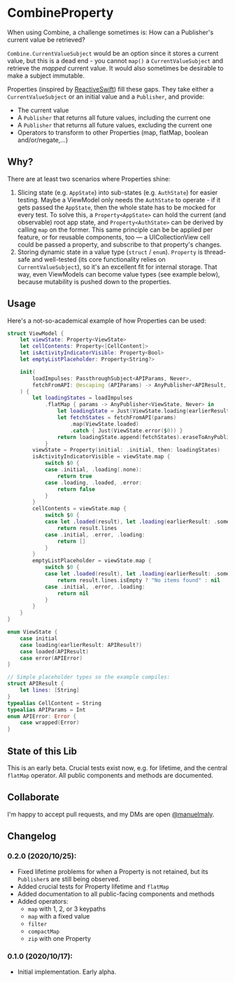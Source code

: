 # CombineProperty

When using Combine, a challenge sometimes is: How can a Publisher's current value be retrieved?

`Combine.CurrentValueSubject` would be an option since it stores a current value, but this is a dead end - you cannot `map()` a `CurrentValueSubject` and retrieve the _mapped_ current value. It would also sometimes be desirable to make a subject immutable.

Properties (inspired by [ReactiveSwift](https://github.com/ReactiveCocoa/ReactiveSwift/blob/master/Sources/Property.swift)) fill these gaps. They take either a `CurrentValueSubject` or an initial value and a `Publisher`, and provide:
- The current value
- A `Publisher` that returns all future values, including the current one
- A `Publisher` that returns all future values, excluding the current one
- Operators to transform to other Properties (map, flatMap, boolean and/or/negate,...)

## Why?

There are at least two scenarios where Properties shine:
1. Slicing state (e.g. `AppState`) into sub-states (e.g. `AuthState`) for easier testing. Maybe a ViewModel only needs the `AuthState` to operate - if it gets passed the `AppState`, then the whole state has to be mocked for every test. To solve this, a `Property<AppState>` can hold the current (and observable) root app state, and `Property<AuthState>` can be derived by calling `map` on the former. This same principle can be be applied per feature, or for reusable components, too — a UICollectionView cell could be passed a property, and subscribe to that property's changes.
2. Storing dynamic state in a value type (`struct` / `enum`). `Property` is thread-safe and well-tested (its core functionality relies on `CurrentValueSubject`), so it's an excellent fit for internal storage. That way, even ViewModels can become value types (see example below), because mutability is pushed down to the properties.

## Usage

Here's a not-so-academical example of how Properties can be used:

```swift
struct ViewModel {
    let viewState: Property<ViewState>
    let cellContents: Property<[CellContent]>
    let isActivityIndicatorVisible: Property<Bool>
    let emptyListPlaceholder: Property<String?>

    init(
        loadImpulses: PassthroughSubject<APIParams, Never>,
        fetchFromAPI: @escaping (APIParams) -> AnyPublisher<APIResult, APIError>
    ) {
        let loadingStates = loadImpulses
            .flatMap { params -> AnyPublisher<ViewState, Never> in
                let loadingState = Just(ViewState.loading(earlierResult: nil))
                let fetchStates = fetchFromAPI(params)
                    .map(ViewState.loaded)
                    .catch { Just(ViewState.error($0)) }
                return loadingState.append(fetchStates).eraseToAnyPublisher()
            }
        viewState = Property(initial: .initial, then: loadingStates)
        isActivityIndicatorVisible = viewState.map {
            switch $0 {
            case .initial, .loading(.none):
                return true
            case .loading, .loaded, .error:
                return false
            }
        }
        cellContents = viewState.map {
            switch $0 {
            case let .loaded(result), let .loading(earlierResult: .some(result)):
                return result.lines
            case .initial, .error, .loading:
                return []
            }
        }
        emptyListPlaceholder = viewState.map {
            switch $0 {
            case let .loaded(result), let .loading(earlierResult: .some(result)):
                return result.lines.isEmpty ? "No items found" : nil
            case .initial, .error, .loading:
                return nil
            }
        }
    }
}

enum ViewState {
    case initial
    case loading(earlierResult: APIResult?)
    case loaded(APIResult)
    case error(APIError)
}

// Simple placeholder types so the example compiles:
struct APIResult {
    let lines: [String]
}
typealias CellContent = String
typealias APIParams = Int
enum APIError: Error {
    case wrapped(Error)
}
```

## State of this Lib

This is an early beta. Crucial tests exist now, e.g. for lifetime, and the central `flatMap` operator. All public components and methods are documented.

## Collaborate

I'm happy to accept pull requests, and my DMs are open [@manuelmaly](https://twitter.com/manuelmaly).

## Changelog

### 0.2.0 (2020/10/25):

- Fixed lifetime problems for when a Property is not retained, but its `Publisher`s are still being observed.
- Added crucial tests for Property lifetime and `flatMap`
- Added documentation to all public-facing components and methods
- Added operators: 
    - `map` with 1, 2, or 3 keypaths
    - `map` with a fixed value
    - `filter`
    - `compactMap`
    - `zip` with one Property

### 0.1.0 (2020/10/17):

- Initial implementation. Early alpha. 
